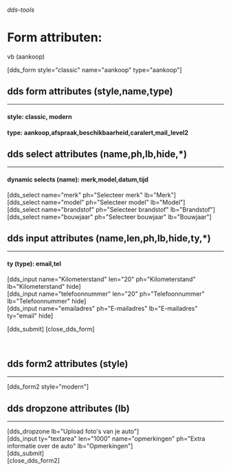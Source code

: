 ######  dds-tools


# Form attributen:

vb (aankoop)


[dds_form style="classic" name="aankoop"  type="aankoop"] 

## dds form attributes (style,name,type)
___________________

#### style: classic, modern
#### type: aankoop,afspraak,beschikbaarheid,caralert,mail_level2


## dds select attributes (name,ph,lb,hide,*)
_____________________

#### dynamic selects (name): merk,model,datum,tijd

[dds_select name="merk" ph="Selecteer merk" lb="Merk"]<br>
[dds_select name="model" ph="Selecteer model" lb="Model"]<br>
[dds_select name="brandstof" ph="Selecteer brandstof" lb="Brandstof"]<br>
[dds_select name="bouwjaar" ph="Selecteer bouwjaar" lb="Bouwjaar"]<br>

## dds input attributes (name,len,ph,lb,hide,ty,*)
_____________________

#### ty (type): email,tel

[dds_input name="Kilometerstand" len="20" ph="Kilometerstand" lb="Kilometerstand" hide]<br>
[dds_input name="telefoonnummer" len="20" ph="Telefoonnummer" lb="Telefoonnummer" hide]<br>
[dds_input name="emailadres" ph="E-mailadres" lb="E-mailadres" ty="email" hide]<br>

[dds_submit]
[close_dds_form]

<br>


## dds form2 attributes (style)
_____________________
[dds_form2  style="modern"]


## dds dropzone attributes (lb)
_____________________

[dds_dropzone lb="Upload foto's van je auto"]<br>
[dds_input ty="textarea" len="1000" name="opmerkingen" ph="Extra informatie over de auto" lb="Opmerkingen"]<br>
[dds_submit]<br>
[close_dds_form2]
